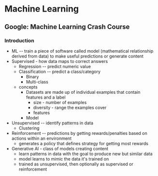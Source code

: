 # Machine Learning

## Google: Machine Learning Crash Course

### Introduction

- ML -- train a piece of software called model (mathematical relationship derived from data) to make useful predictions or generate content
- Supervised - how data maps to correct answers
  - Regression -- predict numeric value
  - Classification -- predict a class/category
    - Binary 
    - Multi-class
  - concepts
    - Datasets are made up of individual examples that contain features and a label
      - size - number of examples 
      - diversity - range the examples cover
      - features 
    - Model
- Unsupervised -- identify patterns in data
  - Clustering
- Reinforcement -- predictions by getting rewards/penalties based on actions within an environment
  - generates a policy that defines strategy for getting most rewards
- Generative AI - class of models creating content
  - learn patterns in data with the goal to produce new but similar data
  - model learns to mimic the data it's trained on
  - trained as unsupervised, then optionally as supervised or reinforcement